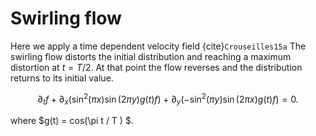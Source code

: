 # Swirling flow 

Here we apply a time dependent velocity field {cite}`Crouseilles15a`
The swirling flow distorts the initial distribution and reaching a maximum 
distortion at $t=T/2$. At that point the flow reverses and the distribution 
returns to its initial value.

$$
\partial_t f + \partial_x \left(\sin^2(\pi x) \sin(2\pi y)g(t) f\right) + \partial_y \left(-\sin^2(\pi y) \sin (2\pi x) g(t)f\right) = 0.
$$

where $g(t) = cos(\pi t / T ) $.
